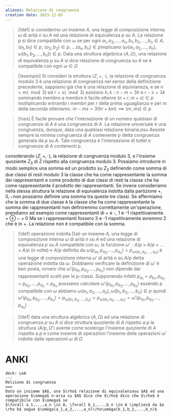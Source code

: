 ```yaml
---
aliases: Relazione di congruenza
creation date: 2023-12-05
---
```


>[!def]
>si considerino un insieme $A$, una legge di composizione interna $\omega$ di arità $n$ su $A$ ed una relazione di equivalenza $p$ su $A$.
>La relazione $p$ si dice compatibile con $\omega$ se per ogni $a_{1},a_{2},\dots,a_{n},b_{1},b_{2},\dots,b_{n} \in A$, $(a_{1},b_{1}) \in p$, $(a_{2},b_{2}) \in p$, $\dots(a_{n},b_{n}) \in p$implicano $(\omega(a_{1},a_{2},\dots,a_{n}),\omega  (b_{1},b_{2},\dots,b_{n})) \in p$.
>Data una struttura algebrica $\left< A, \Omega \right>$, una relazione di equivalenza p su $A$ si dice relazione di congruenza su $A$ se è compatibile con ogni $\omega \in \Omega$

>[!esempio]
>Si consideri la struttura $\left< Z,+,\cdot \right>$, la relazione di congruenza modulo 3 è una relazione di congruenza nel senso della definizione precedente, sappiamo già che è una relazione di equivlaneza, e se $n = m (\mod 3)$ ed $r = s (\mod 3)$ esistono $h,k :n-m=3h$ e $r-s=3k$
>sommando membro a membro è facile ottenre $(n+r, m+s) \in p$
>moltiplicando entrambi i membri per r della prima uguaglianza e per $m$ della seconda otteniamo.
>$nr-ms=3(hr+km) \implies (nr,ms) \in p$


>[!oss]
>È facile provare che l'intersezione di un numero qualsiasi di congruenze di $A$ è una congruenza di $A$. La relazione universale è una congruenza, dunque, data una qualsiasi relazione binaria $p$su $A$esiste sempre la minima congruenza di $A$ contenente $p$ detta congruenza generata da $p$ su $A$. Tale congruenza è l'intersezione di tuttel e congruenze di $A$ contenenti $p$.


considerando $\left< Z, +, \cdot \right>$, la relazione di congruenza modulo 3, e l'insieme quoziente $Z_{3}$ di Z rispetto alla congruenza modulo 3.
Possiamo introdurre in modo semplice una somma ed un prodotto su $Z_{3}$ definendo come somma di due classi di resti modulo 3 la classe che ha come rappresentante la somma dei rappresentanti e come prodotto di due classi di resti la classe che ha come rappresentante il prodotto dei rappresentanti.
Se invece consideriamo nella stessa struttura la relazione di equivalenza indotta dalla partizione $+, 0, -$non possiamo definire una somma tra queste tre classi.
Se affermiamo che la somma di due classe è la classe che ha come rappresentante la somma dei rappresentanti non definiremmo correttamente un'operazione, prendiamo ad esempio come rappresentanti di + e -, 1 e -1 rispettivamente.
$+ \oplus -$ = 0 
Ma se i rappresentanti fossero 3 e -1 rispettivamente avremmo 2 che è in +.
La relazione non è compatibile con la somma.

>[!def] operazione indotta
>Dati un insieme $A$, una legge di composizione interna $\omega$ di arità $n$ su $A$ ed una relazione di equivalenza $p$ su $A$ compatibile con $\omega$, la funzione $\omega' : A/p \times A / p \times \dots \times A / p$ (n volte)-> $A / p$  definita da $\omega(p_{a_{1}},p_{a_{2}},\dots,p_{a_{n}}) = p_{\omega(a_{1},a_{2},\dots,a_{n})}$ è una legge di composizione interna $\omega'$ di arità $n$ su $A / p$ detta operazione indotta da $\omega$.
>Dobbiamo verificare la definizione di $\omega'$ è ben posta, ovvero che $\omega'(p_{a_{1}},p_{a_{2}},\dots,p_{a_{n}})$ non dipende dai rappresentanti scelti per le p-classi.
>Supponendo infatti $p_{a_{1}} = p_{b_{1}}, p_{a_{2}} = p_{b_{2}},\dots,p_{a_{n}} = p_{b_{n}}$ possiamo calcolare $\omega'(p_{b_{1}},p_{b_{2}},\dots,p_{b_{b}})$ essendo p compatibile con $\omega$ abbiamo $\omega(a_{1},a_{2},\dots,a_{n}),\omega(b_{1},b_{2},\dots,b_{n}) \in p$ quindi $\omega'(p_{b_{1}},p_{b_{2}},\dots,p_{b_{n}})= p_{\omega(b_{1},b_{2},\dots,b_{n})}=p_{\omega(a_{1},a_{2},\dots,a_{n})} = \omega'(p_{a_{1}},p_{a_{2}},\dots,p_{a_{n}})$


>[!def]
>data una struttura algebrica $\left< A, \Omega \right>$ ed una relazione di congruenza $p$ su $A$ si dice struttura quoziente di $A$ rispetto a $p$ la struttura $\left< A / p, \Omega' \right>$ avente come sostengo l'insieme quoziente di $A$ rispetto a $p$ e come insieme di operazioni l'insieme delle operazioni $\omega'$ indotte dalle operazioni $\omega$ di $\Omega$


# ANKI


```anki
deck: LeA
---
Relzione di congruenza
===
Dato un insieme $A$, una $\rho$ relazione di equivalenzasu $A$ ed una operazione $\omega$ n-aria su $A$ dico che $\rho$ dico che $\rho$ è compatibile con $\omega$ se
$\forall a_1,...,a_n \in A, \forall b_1,...,b_n \in A \implies$ da $a \rho b$ segue $\omega(a_1,a_2,...,a_n)\rho\omega(b_1,b_2,...,b_n)$
```
